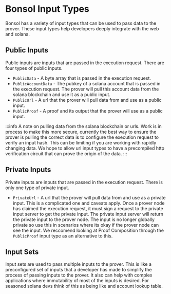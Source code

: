 # Bonsol Input Types
Bonsol has a variety of input types that can be used to pass data to the prover. These input types help developers deeply integrate with the web and solana.

## Public Inputs
Public inputs are inputs that are passed in the execution request. There are four types of public inputs.
* `PublicData` - A byte array that is passed in the execution request. 
* `PublicAccountData` - The pubkey of a solana account that is passed in the execution request. The prover will pull this account data from the solana blockchain and use it as a public input.
* `PublicUrl` - A url that the prover will pull data from and use as a public input.
* `PublicProof` - A proof and its output that the prover will use as a public input.

:::info
A note on pulling data from the solana blockchain or urls. Work is in process to make this more secure, currently the best way to ensure the prover is pulling the correct data is to configure the execution request to verify an input hash. This can be limiting if you are working with rapidly changing data. We hope to allow url input types to have a precompiled http verification circuit that can prove the origin of the data.
:::

## Private Inputs
Private inputs are inputs that are passed in the execution request. There is only one type of private input.

* `PrivateUrl` - A url that the prover will pull data from and use as a private input. This is a complicated one and caveats apply. Once a prover node has claimed the execution request, it must sign a request to the private input server to get the private input. The private input server will return the private input to the prover node. The input is no longer globally private so use this in scenarios where its okay if the prover node can see the input. We reccomend looking at Proof Composition through the `PublicProof` input type as an alternative to this.

## Input Sets

Input sets are used to pass multiple inputs to the prover. This is like a preconfigured set of inputs that a developer has made to simplify the process of passing inputs to the prover. It also can help with complex applications where immutability of most of the inputs is desired. For seasoned solana devs think of this as being like and account lookup table.


